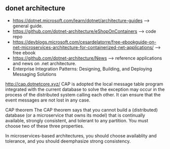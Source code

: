 
## donet architecture
- https://dotnet.microsoft.com/learn/dotnet/architecture-guides  --> general guide.
- https://github.com/dotnet-architecture/eShopOnContainers  --> code repo
- https://devblogs.microsoft.com/cesardelatorre/free-ebookguide-on-net-microservices-architecture-for-containerized-net-applications/  --> free ebook
- https://github.com/dotnet-architecture/News  --> reference applications and news on .net architecture.
- Enterprise Integration Patterns: Designing, Building, and Deploying Messaging Solutions

http://cap.dotnetcore.xyz/
CAP is adopted the local message table program integrated with the current database to solve the exception may occur in the process of the distributed system calling each other. It can ensure that the event messages are not lost in any case.


CAP theorem
The CAP theorem says that you cannot build a (distributed) database (or a microservice that owns its model) that is continually available, strongly consistent, and tolerant to any partition. You must choose two of these three properties.

In microservices-based architectures, you should choose availablity and tolerance, and you should deemphasize strong consistency.


